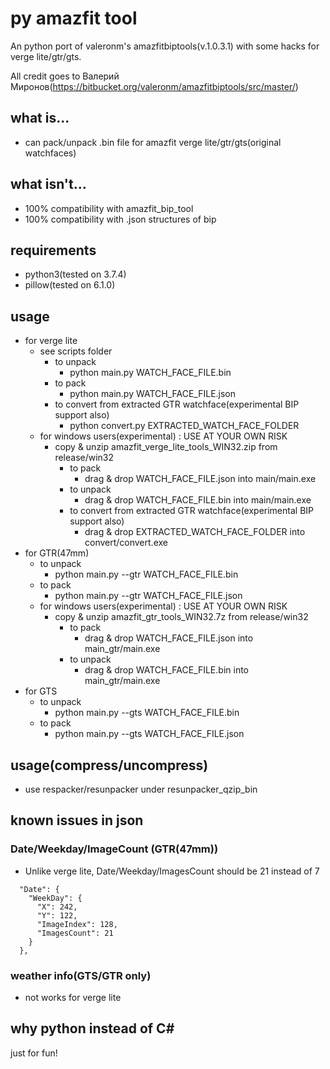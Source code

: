 # py amazfit tool
An python port of valeronm's amazfitbiptools(v.1.0.3.1) with some hacks for verge lite/gtr/gts.

All credit goes to Валерий Миронов(https://bitbucket.org/valeronm/amazfitbiptools/src/master/)

## what is...
* can pack/unpack .bin file for amazfit verge lite/gtr/gts(original watchfaces)

## what isn't...
* 100% compatibility with amazfit_bip_tool
* 100% compatibility with .json structures of bip

## requirements
* python3(tested on 3.7.4)
* pillow(tested on 6.1.0)

## usage
* for verge lite
  * see scripts folder
    * to unpack
      * python main.py WATCH_FACE_FILE.bin
    * to pack
      * python main.py WATCH_FACE_FILE.json
    * to convert from extracted GTR watchface(experimental BIP support also)
      * python convert.py EXTRACTED_WATCH_FACE_FOLDER
  * for windows users(experimental) : USE AT YOUR OWN RISK
    * copy & unzip amazfit_verge_lite_tools_WIN32.zip from release/win32
      * to pack
        * drag & drop WATCH_FACE_FILE.json into main/main.exe
      * to unpack
        * drag & drop WATCH_FACE_FILE.bin into main/main.exe
      * to convert from extracted GTR watchface(experimental BIP support also)
        * drag & drop EXTRACTED_WATCH_FACE_FOLDER into convert/convert.exe
* for GTR(47mm)
  * to unpack
    * python main.py --gtr WATCH_FACE_FILE.bin
  * to pack
    * python main.py --gtr WATCH_FACE_FILE.json
  * for windows users(experimental) : USE AT YOUR OWN RISK
    * copy & unzip amazfit_gtr_tools_WIN32.7z from release/win32
      * to pack
        * drag & drop WATCH_FACE_FILE.json into main_gtr/main.exe
      * to unpack
        * drag & drop WATCH_FACE_FILE.bin into main_gtr/main.exe
* for GTS
  * to unpack
    * python main.py --gts WATCH_FACE_FILE.bin
  * to pack
    * python main.py --gts WATCH_FACE_FILE.json

## usage(compress/uncompress)
* use respacker/resunpacker under resunpacker_qzip_bin

## known issues in json
### Date/Weekday/ImageCount (GTR(47mm))
* Unlike verge lite, Date/Weekday/ImagesCount should be 21 instead of 7

```
  "Date": {
    "WeekDay": {
      "X": 242,
      "Y": 122,
      "ImageIndex": 128,
      "ImagesCount": 21
    }
  },
```
### weather info(GTS/GTR only)
* not works for verge lite

## why python instead of C#
just for fun!
